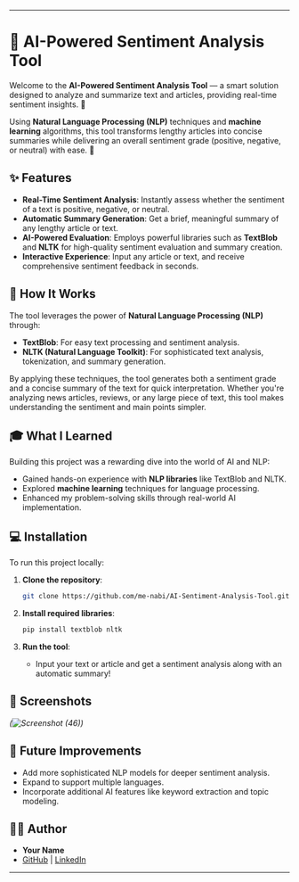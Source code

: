 

---

# 🧠 AI-Powered Sentiment Analysis Tool

Welcome to the **AI-Powered Sentiment Analysis Tool** — a smart solution designed to analyze and summarize text and articles, providing real-time sentiment insights. 📑

Using **Natural Language Processing (NLP)** techniques and **machine learning** algorithms, this tool transforms lengthy articles into concise summaries while delivering an overall sentiment grade (positive, negative, or neutral) with ease. 🎯

## ✨ Features

- **Real-Time Sentiment Analysis**: Instantly assess whether the sentiment of a text is positive, negative, or neutral.
- **Automatic Summary Generation**: Get a brief, meaningful summary of any lengthy article or text.
- **AI-Powered Evaluation**: Employs powerful libraries such as **TextBlob** and **NLTK** for high-quality sentiment evaluation and summary creation.
- **Interactive Experience**: Input any article or text, and receive comprehensive sentiment feedback in seconds.

## 🚀 How It Works

The tool leverages the power of **Natural Language Processing (NLP)** through:
- **TextBlob**: For easy text processing and sentiment analysis.
- **NLTK (Natural Language Toolkit)**: For sophisticated text analysis, tokenization, and summary generation.
  
By applying these techniques, the tool generates both a sentiment grade and a concise summary of the text for quick interpretation. Whether you're analyzing news articles, reviews, or any large piece of text, this tool makes understanding the sentiment and main points simpler. 

## 🎓 What I Learned

Building this project was a rewarding dive into the world of AI and NLP:
- Gained hands-on experience with **NLP libraries** like TextBlob and NLTK.
- Explored **machine learning** techniques for language processing.
- Enhanced my problem-solving skills through real-world AI implementation.

## 💻 Installation

To run this project locally:

1. **Clone the repository**:
   ```bash
   git clone https://github.com/me-nabi/AI-Sentiment-Analysis-Tool.git
   ```

2. **Install required libraries**:
   ```bash
   pip install textblob nltk
   ```

3. **Run the tool**:
   - Input your text or article and get a sentiment analysis along with an automatic summary!

## 📸 Screenshots

*(![Screenshot (46)](https://github.com/user-attachments/assets/c2a82b91-3bb0-49ef-b5fd-0fe7e8e16107))*

## 🚀 Future Improvements

- Add more sophisticated NLP models for deeper sentiment analysis.
- Expand to support multiple languages.
- Incorporate additional AI features like keyword extraction and topic modeling.

## 👨‍💻 Author

- **Your Name**
- [GitHub]([https://github.com/your-username](https://github.com/me-nabi)) | [LinkedIn](linkedin.com/in/md-ehtasham-nabi-609088259)

---

